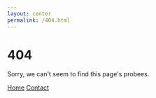 ```yaml
---
layout: center
permalink: /404.html
---
```


# 404

Sorry, we can't seem to find this page's probees.

<div class="mt3">
  <a href="{{ site.baseurl }}/" class="button button-blue button-big">Home</a>
  <a href="{{ site.baseurl }}/contact/" class="button button-blue button-big">Contact</a>
</div>
